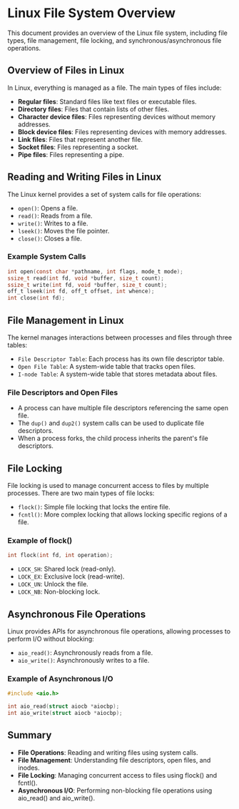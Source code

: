 # Linux File System Overview

This document provides an overview of the Linux file system, including file types, file management, file locking, and synchronous/asynchronous file operations.

## Overview of Files in Linux

In Linux, everything is managed as a file. The main types of files include:

- **Regular files**: Standard files like text files or executable files.
- **Directory files**: Files that contain lists of other files.
- **Character device files**: Files representing devices without memory addresses.
- **Block device files**: Files representing devices with memory addresses.
- **Link files**: Files that represent another file.
- **Socket files**: Files representing a socket.
- **Pipe files**: Files representing a pipe.

## Reading and Writing Files in Linux

The Linux kernel provides a set of system calls for file operations:

- `open()`: Opens a file.
- `read()`: Reads from a file.
- `write()`: Writes to a file.
- `lseek()`: Moves the file pointer.
- `close()`: Closes a file.

### Example System Calls
```c
int open(const char *pathname, int flags, mode_t mode);
ssize_t read(int fd, void *buffer, size_t count);
ssize_t write(int fd, void *buffer, size_t count);
off_t lseek(int fd, off_t offset, int whence);
int close(int fd);
```

## File Management in Linux

The kernel manages interactions between processes and files through three tables:

- `File Descriptor Table`: Each process has its own file descriptor table.
- `Open File Table`: A system-wide table that tracks open files.
- `I-node Table`: A system-wide table that stores metadata about files.

### File Descriptors and Open Files

- A process can have multiple file descriptors referencing the same open file.
- The `dup()` and `dup2()` system calls can be used to duplicate file descriptors.
- When a process forks, the child process inherits the parent's file descriptors.

## File Locking

File locking is used to manage concurrent access to files by multiple processes. There are two main types of file locks:

- `flock()`: Simple file locking that locks the entire file.
- `fcntl()`: More complex locking that allows locking specific regions of a file.

### Example of flock()
```c
int flock(int fd, int operation);
```
- `LOCK_SH`: Shared lock (read-only).
- `LOCK_EX`: Exclusive lock (read-write).
- `LOCK_UN`: Unlock the file.
- `LOCK_NB`: Non-blocking lock.

## Asynchronous File Operations

Linux provides APIs for asynchronous file operations, allowing processes to perform I/O without blocking:

- `aio_read()`: Asynchronously reads from a file.
- `aio_write()`: Asynchronously writes to a file.

### Example of Asynchronous I/O
```c
#include <aio.h>

int aio_read(struct aiocb *aiocbp);
int aio_write(struct aiocb *aiocbp);
```

## Summary

- **File Operations**: Reading and writing files using system calls.
- **File Management**: Understanding file descriptors, open files, and inodes.
- **File Locking**: Managing concurrent access to files using flock() and fcntl().
- **Asynchronous I/O**: Performing non-blocking file operations using aio_read() and aio_write().